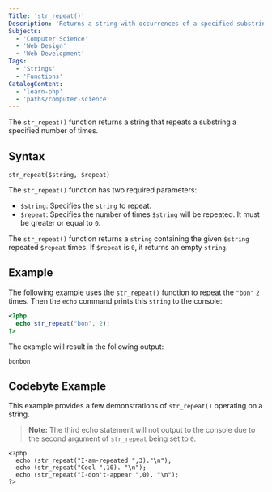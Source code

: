 ```yaml
---
Title: 'str_repeat()'
Description: 'Returns a string with occurrences of a specified substring repeated a specified number of times.'
Subjects:
  - 'Computer Science'
  - 'Web Design'
  - 'Web Development'
Tags:
  - 'Strings'
  - 'Functions'
CatalogContent:
  - 'learn-php'
  - 'paths/computer-science'
---
```


The `str_repeat()` function returns a string that repeats a substring a specified number of times.

## Syntax

```pseudo
str_repeat($string, $repeat)
```

The `str_repeat()` function has two required parameters:

- `$string`: Specifies the `string` to repeat.
- `$repeat`: Specifies the number of times `$string` will be repeated. It must be greater or equal to `0`.

The `str_repeat()` function returns a `string` containing the given `$string` repeated `$repeat` times. If `$repeat` is `0`, it returns an empty `string`.

## Example

The following example uses the `str_repeat()` function to repeat the `"bon"` `2` times. Then the `echo` command prints this `string` to the console:

```php
<?php
  echo str_repeat("bon", 2);
?>
```

The example will result in the following output:

```shell
bonbon
```

## Codebyte Example

This example provides a few demonstrations of `str_repeat()` operating on a string.

> **Note:** The third echo statement will not output to the console due to the second argument of `str_repeat` being set to `0`.

```codebyte/php
<?php
  echo (str_repeat("I-am-repeated ",3)."\n");
  echo (str_repeat("Cool ",10). "\n");
  echo (str_repeat("I-don't-appear ",0). "\n");
?>
```
